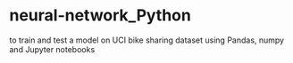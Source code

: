 # neural-network_Python
to train and test a model on UCI bike sharing dataset using Pandas, numpy and Jupyter notebooks
